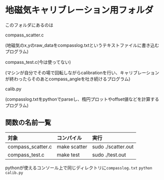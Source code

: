 # 地磁気キャリブレーション用フォルダ

このフォルダにあるのは

compass_scatter.c

(地磁気のx,yのraw_dataをcompasslog.txtというテキストファイルに書き込むプログラム)

compass_test.c(今は使ってない)

(マシンが自分でその場で回転しながらcalibrationを行い、キャリブレーションが終わったらそのあとcompass_angleを吐き続けるプログラム)

calib.py

(compasslog.txtをpythonでparseし、楕円プロットやoffset値などを計算するプログラム)


## 関数の名前一覧

|対象|コンパイル|実行|
|:--|:--|:--|
|compass_scatter.c|make scatter|sudo ./scatter.out|
|compass_test.c|make test|sudo ./test.out|

pythonが使えるコンソール上で同じディレクトリに`compasslog.txt`
`python calib.py`
